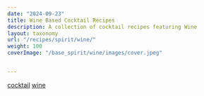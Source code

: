 ```yaml
---
date: "2024-09-23"
title: Wine Based Cocktail Recipes
description: A collection of cocktail recipes featuring Wine
layout: taxonomy
url: "/recipes/spirit/wine/"
weight: 100
coverImage: "/base_spirit/wine/images/cover.jpeg"


---
```


<a href="/recipes/category/cocktail/" class="badge text-bg-primary text-decoration-none">cocktail</a> 
<a href="/recipes/spirit/wine/" class="badge text-bg-info text-decoration-none">wine</a> 





